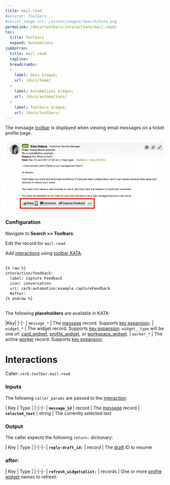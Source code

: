 ```yaml
---
title: mail.read
#excerpt: Toolbars...
#social_image_url: /assets/images/search/kata.png
permalink: /docs/toolbars/interactions/mail.read/
toc:
  title: Toolbars
  expand: Automations
jumbotron:
  title: mail.read
  tagline: 
  breadcrumbs:
  -
    label: Docs &raquo;
    url: /docs/home/
  -
    label: Automations &raquo;
    url: /docs/automations/
  -
    label: Toolbars &raquo;
    url: /docs/toolbars/
---
```


The message [toolbar](/docs/toolbars/) is displayed when viewing email messages on a ticket profile page.

<div class="cerb-screenshot">
<img src="/assets/images/docs/toolbars/mail-read.png" class="screenshot">
</div>

### Configuration

Navigate to **Search >> Toolbars**.

Edit the record for `mail.read`.

Add [interactions](/docs/automations/triggers/interaction.worker/) using [toolbar KATA](/docs/toolbars/#kata).

<pre>
<code class="language-cerb">
{% raw %}
interaction/feedback:
  label: Capture Feedback
  icon: conversation
  uri: cerb:automation:example.captureFeedback
  #after:
{% endraw %}
</code>
</pre>

The following **placeholders** are available in KATA:

|Key|
|-|-
| `message_*` | The [message](/docs/records/types/message/) record. Supports [key expansion](/docs/guide/developers/dictionaries/#key-expansion).
| `widget_*` | The widget record. Supports [key expansion](/docs/guide/developers/dictionaries/#key-expansion). `widget__type` will be one of: [card_widget](/docs/records/types/card_widget/), [profile_widget](/docs/records/types/profile_widget/), or [workspace_widget](/docs/records/types/workspace_widget/).
| `worker_*` | The active [worker](/docs/records/types/worker/) record. Supports [key expansion](/docs/guide/developers/dictionaries/#key-expansion).

# Interactions

Caller: `cerb.toolbar.mail.read`

### Inputs

The following `caller_params` are passed to the [interaction](/docs/automations/triggers/interaction.worker/):

| Key | Type |
|-|-|-
| **`message_id`** | record | The [message](/docs/records/types/message/) record
| **`selected_text`** | string | The currently selected text

### Output

The caller expects the following `return:` dictionary:

| Key | Type |
|-|-|-
| **`reply:draft_id:`** | record | The [draft](/docs/records/types/draft/) ID to resume

### after:

| Key | Type |
|-|-|-
| **`refresh_widgets@list:`** | records | One or more [profile widget](/docs/records/types/profile_widget/) names to refresh
